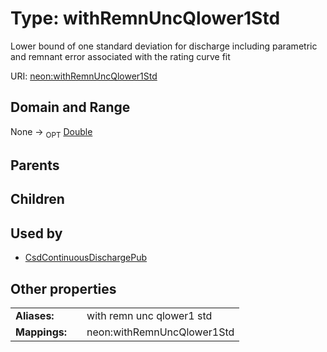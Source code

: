 
# Type: withRemnUncQlower1Std


Lower bound of one standard deviation for discharge including parametric and remnant error associated with the rating curve fit

URI: [neon:withRemnUncQlower1Std](https://data.neonscience.org/withRemnUncQlower1Std)


## Domain and Range

None ->  <sub>OPT</sub> [Double](types/Double.md)

## Parents


## Children


## Used by

 * [CsdContinuousDischargePub](CsdContinuousDischargePub.md)

## Other properties

|  |  |  |
| --- | --- | --- |
| **Aliases:** | | with remn unc qlower1 std |
| **Mappings:** | | neon:withRemnUncQlower1Std |


